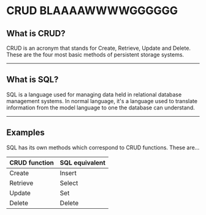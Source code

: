 CRUD BLAAAAWWWWGGGGGG
==============

What is CRUD?
-----

CRUD is an acronym that stands for Create, Retrieve, Update and Delete. These are the four most basic methods of persistent storage systems.

-----

What is SQL?
---

SQL is a language used for managing data held in relational database management systems. In normal language, it's a language used to translate information from the model language to one the database can understand.     

----

Examples
---

SQL has its own methods which correspond to CRUD functions. These are...


| CRUD function  | SQL equivalent  |
|---|---|
| Create  | Insert  |
| Retrieve  | Select   |
| Update   | Set   |
| Delete  | Delete   |
